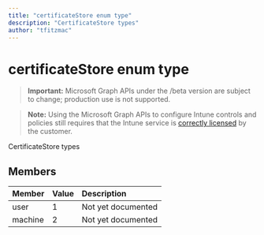 ```yaml
---
title: "certificateStore enum type"
description: "CertificateStore types"
author: "tfitzmac"
---
```


# certificateStore enum type

> **Important:** Microsoft Graph APIs under the /beta version are subject to change; production use is not supported.

> **Note:** Using the Microsoft Graph APIs to configure Intune controls and policies still requires that the Intune service is [correctly licensed](https://go.microsoft.com/fwlink/?linkid=839381) by the customer.

CertificateStore types

## Members
|Member|Value|Description|
|:---|:---|:---|
|user|1|Not yet documented|
|machine|2|Not yet documented|



